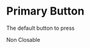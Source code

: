 # Primary Button

The default button to press

<DemoContainer>
  <div class="">
      <y-dropdown-styled type="info" :closable="false">Non Closable</y-dropdown-styled>
  </div>
</DemoContainer>
